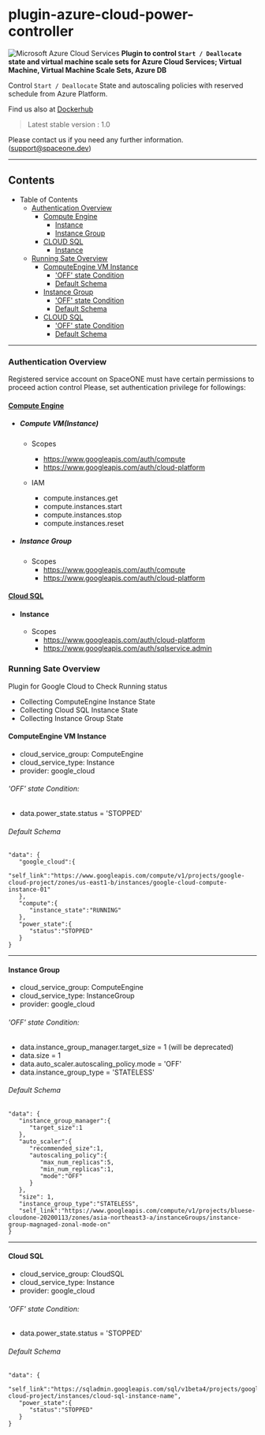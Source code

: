 # plugin-azure-cloud-power-controller
![Microsoft Azure Cloud Services](https://spaceone-custom-assets.s3.ap-northeast-2.amazonaws.com/console-assets/icons/azure-cloud-services.svg)
**Plugin to control ```Start / Deallocate``` state and virtual machine scale sets for Azure Cloud Services; Virtual Machine, Virtual Machine Scale Sets, Azure DB**

Control ```Start / Deallocate``` State and autoscaling policies with reserved schedule from Azure Platform. 


Find us also at [Dockerhub](https://hub.docker.com/repository/docker/spaceone/google-cloud-power-controller)
> Latest stable version : 1.0

Please contact us if you need any further information. (<support@spaceone.dev>)

---
## Contents

* Table of Contents
    * [Authentication Overview](#authentication-overview)
        * [Compute Engine](#compute-engine)
            * [Instance](#compute-vminstance)
            * [Instance Group](#instance-group)
        * [CLOUD SQL](#cloud-sql)
            * [Instance](#instance)
     * [Running Sate Overview](#running-sate-overview)
        * [ComputeEngine VM Instance](#computeengine-vm-instance)
            * ['OFF' state Condition](#off-state-condition)
            * [Default Schema](#default-schema)
        * [Instance Group](#instance-group)
            * ['OFF' state Condition](#off-state-condition)
            * [Default Schema](#default-schema)
        * [CLOUD SQL](#cloud-sql)
            * ['OFF' state Condition](#off-state-condition)
            * [Default Schema](#default-schema)
       
---

### Authentication Overview
Registered service account on SpaceONE must have certain permissions to proceed action control 
Please, set authentication privilege for followings:


#### [Compute Engine](https://cloud.google.com/compute/docs/apis)

- ##### Compute VM(Instance)
    - Scopes
        - https://www.googleapis.com/auth/compute
        - https://www.googleapis.com/auth/cloud-platform
        
    - IAM
        - compute.instances.get 
        - compute.instances.start
        - compute.instances.stop
        - compute.instances.reset
        
- ##### Instance Group
    - Scopes
        - https://www.googleapis.com/auth/compute
        - https://www.googleapis.com/auth/cloud-platform
     
#### [Cloud SQL](https://cloud.google.com/sql/docs/mysql/apis)

- #### Instance
    - Scopes 
        - https://www.googleapis.com/auth/cloud-platform
        - https://www.googleapis.com/auth/sqlservice.admin


### Running Sate Overview     

Plugin for Google Cloud to Check Running status
- Collecting ComputeEngine Instance State
- Collecting Cloud SQL Instance State
- Collecting Instance Group State


#### ComputeEngine VM Instance
- cloud_service_group: ComputeEngine
- cloud_service_type: Instance
- provider: google_cloud
###### 'OFF' state Condition:
- data.power_state.status = 'STOPPED'
###### Default Schema
~~~
"data": {
   "google_cloud":{
      "self_link":"https://www.googleapis.com/compute/v1/projects/google-cloud-project/zones/us-east1-b/instances/google-cloud-compute-instance-01"
   },
   "compute":{
      "instance_state":"RUNNING"
   },
   "power_state":{
      "status":"STOPPED"
   }
}
~~~
---
#### Instance Group
- cloud_service_group: ComputeEngine
- cloud_service_type: InstanceGroup
- provider: google_cloud
###### 'OFF' state Condition: 
 - data.instance_group_manager.target_size = 1 (will be deprecated)
 - data.size = 1
 - data.auto_scaler.autoscaling_policy.mode = 'OFF'
 - data.instance_group_type = 'STATELESS'
###### Default Schema
~~~
"data": {
   "instance_group_manager":{
      "target_size":1
   },
   "auto_scaler":{
      "recommended_size":1,
      "autoscaling_policy":{
         "max_num_replicas":5,
         "min_num_replicas":1,
         "mode":"OFF"
      }
   },
   "size": 1,
   "instance_group_type":"STATELESS",
   "self_link":"https://www.googleapis.com/compute/v1/projects/bluese-cloudone-20200113/zones/asia-northeast3-a/instanceGroups/instance-group-magnaged-zonal-mode-on"
}
~~~
---
#### Cloud SQL
- cloud_service_group: CloudSQL
- cloud_service_type: Instance
- provider: google_cloud
###### 'OFF' state Condition:
- data.power_state.status = 'STOPPED'
###### Default Schema
~~~
"data": {
   "self_link":"https://sqladmin.googleapis.com/sql/v1beta4/projects/google-cloud-project/instances/cloud-sql-instance-name",
   "power_state":{
      "status":"STOPPED"
   }
} 
~~~